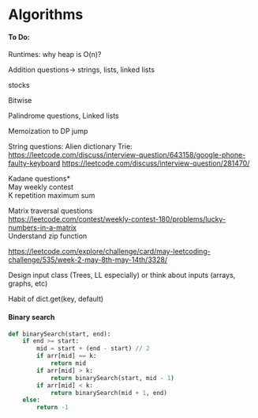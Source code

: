 # Algorithms

#### To Do:

Runtimes: why heap is O(n)?

Addition questions-> strings, lists, linked lists

stocks

Bitwise

Palindrome questions, Linked lists

Memoization to DP jump

String questions: Alien dictionary
Trie: https://leetcode.com/discuss/interview-question/643158/google-phone-faulty-keyboard
https://leetcode.com/discuss/interview-question/281470/


Kadane questions* <br />
May weekly contest <br />
K repetition maximum sum <br />

Matrix traversal questions <br />
https://leetcode.com/contest/weekly-contest-180/problems/lucky-numbers-in-a-matrix <br />
Understand zip function

https://leetcode.com/explore/challenge/card/may-leetcoding-challenge/535/week-2-may-8th-may-14th/3328/ <br />

Design input class (Trees, LL especially) or think about inputs (arrays, graphs, etc) 

Habit of dict.get(key, default)

#### Binary search 

```py
def binarySearch(start, end):
    if end >= start:
        mid = start + (end - start) // 2
        if arr[mid] == k:
            return mid
        if arr[mid] > k:
            return binarySearch(start, mid - 1)
        if arr[mid] < k:
            return binarySearch(mid + 1, end)
    else:
        return -1
```